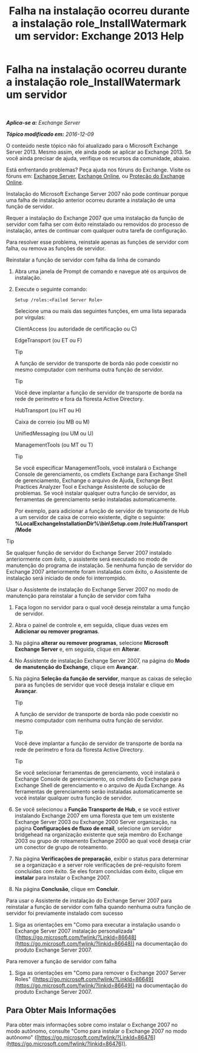 ﻿---
title: 'Falha na instalação ocorreu durante a instalação role_InstallWatermark um servidor: Exchange 2013 Help'
TOCTitle: Falha na instalação ocorreu durante a instalação role_InstallWatermark um servidor
ms:assetid: ad89ebd5-f9bb-40c1-8811-09b145c2b341
ms:mtpsurl: https://technet.microsoft.com/pt-br/library/ms.exch.setupreadiness.installwatermark(v=EXCHG.150)
ms:contentKeyID: 50486386
ms.date: 05/22/2018
mtps_version: v=EXCHG.150
ms.translationtype: MT
---

# Falha na instalação ocorreu durante a instalação role\_InstallWatermark um servidor

 

_**Aplica-se a:** Exchange Server_

_**Tópico modificado em:** 2016-12-09_

O conteúdo neste tópico não foi atualizado para o Microsoft Exchange Server 2013. Mesmo assim, ele ainda pode se aplicar ao Exchange 2013. Se você ainda precisar de ajuda, verifique os recursos da comunidade, abaixo.

Está enfrentando problemas? Peça ajuda nos fóruns do Exchange. Visite os fóruns em: [Exchange Server](https://go.microsoft.com/fwlink/p/?linkid=60612), [Exchange Online](https://go.microsoft.com/fwlink/p/?linkid=267542), ou [Proteção do Exchange Online](https://go.microsoft.com/fwlink/p/?linkid=285351).

Instalação do Microsoft Exchange Server 2007 não pode continuar porque uma falha de instalação anterior ocorreu durante a instalação de uma função de servidor.

Requer a instalação do Exchange 2007 que uma instalação da função de servidor com falha ser com êxito reinstalado ou removidos do processo de instalação, antes de continuar com qualquer outra tarefa de configuração.

Para resolver esse problema, reinstale apenas as funções de servidor com falha, ou remova as funções de servidor.

Reinstalar a função de servidor com falha da linha de comando

1.  Abra uma janela de Prompt de comando e navegue até os arquivos de instalação.

2.  Execute o seguinte comando:
    
        Setup /roles:<Failed Server Role>
    
    Selecione uma ou mais das seguintes funções, em uma lista separada por vírgulas:
    
    ClientAccess (ou autoridade de certificação ou C)
    
    EdgeTransport (ou ET ou F)
    

    > [!TIP]
    > A função de servidor de transporte de borda não pode coexistir no mesmo computador com nenhuma outra função de servidor.

    

    > [!TIP]
    > Você deve implantar a função de servidor de transporte de borda na rede de perímetro e fora da floresta Active Directory.

    
    HubTransport (ou HT ou H)
    
    Caixa de correio (ou MB ou M)
    
    UnifiedMessaging (ou UM ou U)
    
    ManagementTools (ou MT ou T)
    

    > [!TIP]
    > Se você especificar ManagementTools, você instalará o Exchange Console de gerenciamento, os cmdlets Exchange para Exchange Shell de gerenciamento, Exchange o arquivo de Ajuda, Exchange Best Practices Analyzer Tool e Exchange Assistente de solução de problemas. Se você instalar qualquer outra função de servidor, as ferramentas de gerenciamento serão instaladas automaticamente.

    
    Por exemplo, para adicionar a função de servidor de transporte de Hub a um servidor de caixa de correio existente, digite o seguinte: **%LocalExchangeInstallationDir%\\bin\\Setup.com /role:HubTransport /Mode**


> [!TIP]
> Se qualquer função de servidor do Exchange Server 2007 instalado anteriormente com êxito, o assistente será executado no modo de manutenção do programa de instalação. Se nenhuma função de servidor do Exchange 2007 anteriormente foram instaladas com êxito, o Assistente de instalação será iniciado de onde foi interrompido.



Usar o Assistente de instalação do Exchange Server 2007 no modo de manutenção para reinstalar a função de servidor com falha

1.  Faça logon no servidor para o qual você deseja reinstalar a uma função de servidor.

2.  Abra o painel de controle e, em seguida, clique duas vezes em **Adicionar ou remover programas**.

3.  Na página **alterar ou remover programas**, selecione **Microsoft Exchange Server** e, em seguida, clique em **Alterar**.

4.  No Assistente de instalação Exchange Server 2007, na página do **Modo de manutenção do Exchange**, clique em **Avançar**.

5.  Na página **Seleção da função de servidor**, marque as caixas de seleção para as funções de servidor que você deseja instalar e clique em **Avançar**.
    

    > [!TIP]
    > A função de servidor de transporte de borda não pode coexistir no mesmo computador com nenhuma outra função de servidor.

    

    > [!TIP]
    > Você deve implantar a função de servidor de transporte de borda na rede de perímetro e fora da floresta Active Directory.

    

    > [!TIP]
    > Se você selecionar ferramentas de gerenciamento, você instalará o Exchange Console de gerenciamento, os cmdlets do Exchange para Exchange Shell de gerenciamento e o arquivo de Ajuda Exchange. As ferramentas de gerenciamento serão instaladas automaticamente se você instalar qualquer outra função de servidor.



6.  Se você selecionou a **Função Transporte de Hub**, e se você estiver instalando Exchange 2007 em uma floresta que tem um existente Exchange Server 2003 ou Exchange 2000 Server organização, na página **Configurações de fluxo de email**, selecione um servidor bridgehead na organização existente que seja membro do Exchange 2003 ou grupo de roteamento Exchange 2000 ao qual você deseja criar um conector de grupo de roteamento.

7.  Na página **Verificações de preparação**, exibir o status para determinar se a organização e a server role verificações de pré-requisito forem concluídas com êxito. Se eles foram concluídas com êxito, clique em **instalar** para instalar o Exchange 2007.

8.  Na página **Conclusão**, clique em **Concluir**.

Para usar o Assistente de instalação do Exchange Server 2007 para reinstalar a função de servidor com falha quando nenhuma outra função de servidor foi previamente instalado com sucesso

1.  Siga as orientações em "Como para executar a instalação usando o Exchange Server 2007 instalação personalizada" ([https://go.microsoft.com/fwlink/?LinkId=86648](https://go.microsoft.com/fwlink/?linkid=86648)) na documentação do produto Exchange Server 2007.

Para remover a função de servidor com falha

1.  Siga as orientações em "Como para remover o Exchange 2007 Server Roles" ([https://go.microsoft.com/fwlink/?LinkId=86649](https://go.microsoft.com/fwlink/?linkid=86649)) na documentação do produto Exchange Server 2007.

## Para Obter Mais Informações

Para obter mais informações sobre como instalar o Exchange 2007 no modo autônomo, consulte "Como para instalar o Exchange 2007 no modo autônomo" ([https://go.microsoft.com/fwlink/?LinkId=86476](https://go.microsoft.com/fwlink/?linkid=86476)).

